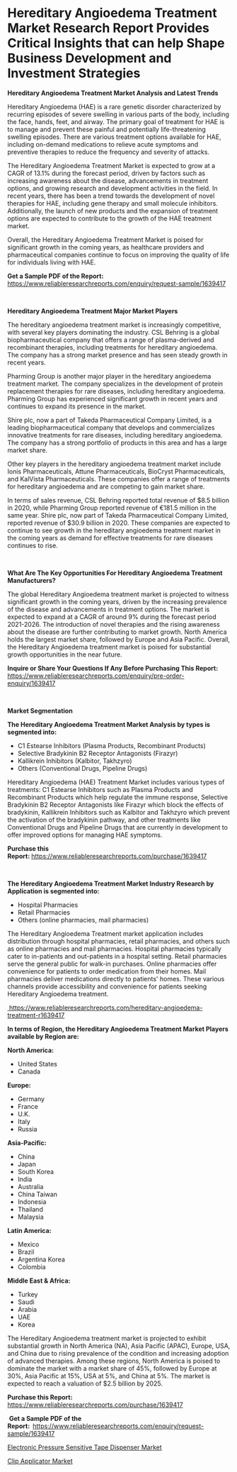 <p><h1>Hereditary Angioedema Treatment Market Research Report Provides Critical Insights that can help Shape Business Development and Investment Strategies</h1></p><p><strong>Hereditary Angioedema Treatment Market Analysis and Latest Trends</strong></p>
<p><p>Hereditary Angioedema (HAE) is a rare genetic disorder characterized by recurring episodes of severe swelling in various parts of the body, including the face, hands, feet, and airway. The primary goal of treatment for HAE is to manage and prevent these painful and potentially life-threatening swelling episodes. There are various treatment options available for HAE, including on-demand medications to relieve acute symptoms and preventive therapies to reduce the frequency and severity of attacks.</p><p>The Hereditary Angioedema Treatment Market is expected to grow at a CAGR of 13.1% during the forecast period, driven by factors such as increasing awareness about the disease, advancements in treatment options, and growing research and development activities in the field. In recent years, there has been a trend towards the development of novel therapies for HAE, including gene therapy and small molecule inhibitors. Additionally, the launch of new products and the expansion of treatment options are expected to contribute to the growth of the HAE treatment market.</p><p>Overall, the Hereditary Angioedema Treatment Market is poised for significant growth in the coming years, as healthcare providers and pharmaceutical companies continue to focus on improving the quality of life for individuals living with HAE.</p></p>
<p><strong>Get a Sample PDF of the Report:&nbsp;</strong> <a href="https://www.reliableresearchreports.com/enquiry/request-sample/1639417">https://www.reliableresearchreports.com/enquiry/request-sample/1639417</a></p>
<p>&nbsp;</p>
<p><strong>Hereditary Angioedema Treatment Major Market Players</strong></p>
<p><p>The hereditary angioedema treatment market is increasingly competitive, with several key players dominating the industry. CSL Behring is a global biopharmaceutical company that offers a range of plasma-derived and recombinant therapies, including treatments for hereditary angioedema. The company has a strong market presence and has seen steady growth in recent years.</p><p>Pharming Group is another major player in the hereditary angioedema treatment market. The company specializes in the development of protein replacement therapies for rare diseases, including hereditary angioedema. Pharming Group has experienced significant growth in recent years and continues to expand its presence in the market.</p><p>Shire plc, now a part of Takeda Pharmaceutical Company Limited, is a leading biopharmaceutical company that develops and commercializes innovative treatments for rare diseases, including hereditary angioedema. The company has a strong portfolio of products in this area and has a large market share.</p><p>Other key players in the hereditary angioedema treatment market include Ionis Pharmaceuticals, Attune Pharmaceuticals, BioCryst Pharmaceuticals, and KalVista Pharmaceuticals. These companies offer a range of treatments for hereditary angioedema and are competing to gain market share.</p><p>In terms of sales revenue, CSL Behring reported total revenue of $8.5 billion in 2020, while Pharming Group reported revenue of €181.5 million in the same year. Shire plc, now part of Takeda Pharmaceutical Company Limited, reported revenue of $30.9 billion in 2020. These companies are expected to continue to see growth in the hereditary angioedema treatment market in the coming years as demand for effective treatments for rare diseases continues to rise.</p></p>
<p>&nbsp;</p>
<p><strong>What Are The Key Opportunities For Hereditary Angioedema Treatment Manufacturers?</strong></p>
<p><p>The global Hereditary Angioedema treatment market is projected to witness significant growth in the coming years, driven by the increasing prevalence of the disease and advancements in treatment options. The market is expected to expand at a CAGR of around 9% during the forecast period 2021-2026. The introduction of novel therapies and the rising awareness about the disease are further contributing to market growth. North America holds the largest market share, followed by Europe and Asia Pacific. Overall, the Hereditary Angioedema treatment market is poised for substantial growth opportunities in the near future.</p></p>
<p><strong>Inquire or Share Your Questions If Any Before Purchasing This Report:</strong> <a href="https://www.reliableresearchreports.com/enquiry/pre-order-enquiry/1639417">https://www.reliableresearchreports.com/enquiry/pre-order-enquiry/1639417</a></p>
<p>&nbsp;</p>
<p><strong>Market Segmentation</strong></p>
<p><strong>The Hereditary Angioedema Treatment Market Analysis by types is segmented into:</strong></p>
<p><ul><li>C1 Estearse Inhibitors (Plasma Products, Recombinant Products)</li><li>Selective Bradykinin B2 Receptor Antagonists (Firazyr)</li><li>Kallikrein Inhibitors (Kalbitor, Takhzyro)</li><li>Others (Conventional Drugs, Pipeline Drugs)</li></ul></p>
<p><p>Hereditary Angioedema (HAE) Treatment Market includes various types of treatments: C1 Estearse Inhibitors such as Plasma Products and Recombinant Products which help regulate the immune response, Selective Bradykinin B2 Receptor Antagonists like Firazyr which block the effects of bradykinin, Kallikrein Inhibitors such as Kalbitor and Takhzyro which prevent the activation of the bradykinin pathway, and other treatments like Conventional Drugs and Pipeline Drugs that are currently in development to offer improved options for managing HAE symptoms.</p></p>
<p><strong>Purchase this Report:&nbsp;</strong><a href="https://www.reliableresearchreports.com/purchase/1639417">https://www.reliableresearchreports.com/purchase/1639417</a></p>
<p>&nbsp;</p>
<p><strong>The Hereditary Angioedema Treatment Market Industry Research by Application is segmented into:</strong></p>
<p><ul><li>Hospital Pharmacies</li><li>Retail Pharmacies</li><li>Others (online pharmacies, mail pharmacies)</li></ul></p>
<p><p>The Hereditary Angioedema Treatment market application includes distribution through hospital pharmacies, retail pharmacies, and others such as online pharmacies and mail pharmacies. Hospital pharmacies typically cater to in-patients and out-patients in a hospital setting. Retail pharmacies serve the general public for walk-in purchases. Online pharmacies offer convenience for patients to order medication from their homes. Mail pharmacies deliver medications directly to patients' homes. These various channels provide accessibility and convenience for patients seeking Hereditary Angioedema treatment.</p></p>
<p><a href="https://www.reliableresearchreports.com/hereditary-angioedema-treatment-r1639417">&nbsp;https://www.reliableresearchreports.com/hereditary-angioedema-treatment-r1639417</a></p>
<p><strong>In terms of Region, the Hereditary Angioedema Treatment Market Players available by Region are:</strong></p>
<p>
    <p> <strong> North America: </strong>
        <ul>
            <li>United States</li>
            <li>Canada</li>
        </ul>
        </p> 
    <p> <strong> Europe: </strong>
        <ul>
            <li>Germany</li>
            <li>France</li>
            <li>U.K.</li>
            <li>Italy</li>
            <li>Russia</li>
        </ul>
        </p> 
    <p> <strong> Asia-Pacific: </strong>
        <ul>
            <li>China</li>
            <li>Japan</li>
            <li>South Korea</li>
            <li>India</li>
            <li>Australia</li>
            <li>China Taiwan</li>
            <li>Indonesia</li>
            <li>Thailand</li>
            <li>Malaysia</li>
        </ul>
        </p> 
    <p> <strong> Latin America: </strong>
        <ul>
            <li>Mexico</li>
            <li>Brazil</li>
            <li>Argentina Korea</li>
            <li>Colombia</li>
        </ul>
        </p> 
    <p> <strong> Middle East & Africa: </strong>
        <ul>
            <li>Turkey</li>
            <li>Saudi</li>
            <li>Arabia</li>
            <li>UAE</li>
            <li>Korea</li>
        </ul>
    </p>
    </p>
<p><p>The Hereditary Angioedema treatment market is projected to exhibit substantial growth in North America (NA), Asia Pacific (APAC), Europe, USA, and China due to rising prevalence of the condition and increasing adoption of advanced therapies. Among these regions, North America is poised to dominate the market with a market share of 45%, followed by Europe at 30%, Asia Pacific at 15%, USA at 5%, and China at 5%. The market is expected to reach a valuation of $2.5 billion by 2025.</p></p>
<p><strong>Purchase this Report: </strong><a href="https://www.reliableresearchreports.com/purchase/1639417">https://www.reliableresearchreports.com/purchase/1639417</a></p>
<p>&nbsp;<strong>Get a Sample PDF of the Report:&nbsp;&nbsp;</strong><a href="https://www.reliableresearchreports.com/enquiry/request-sample/1639417">https://www.reliableresearchreports.com/enquiry/request-sample/1639417</a></p>
<p><strong></strong></p>
<p><p><a href="https://github.com/johnbach50/Market-Research-Report-List-4/blob/main/electronic-pressure-sensitive-tape-dispenser-market.md">Electronic Pressure Sensitive Tape Dispenser Market</a></p><p><a href="https://view.publitas.com/reportprime-1/navigating-the-global-clip-applicator-market-landscape-trends-forecasts-and-impact-analysis-2024-2031-covered-in-156-pages/">Clip Applicator Market</a></p></p>